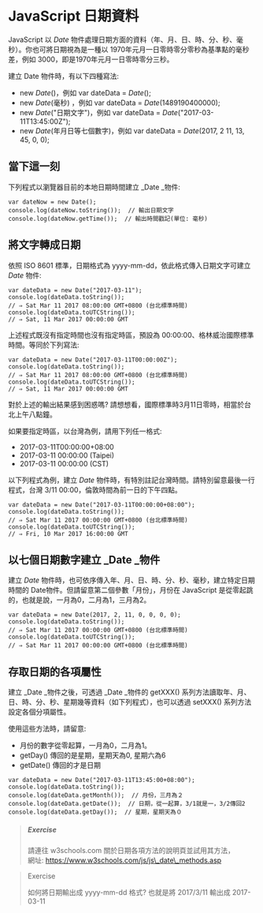 # JavaScript 日期資料

JavaScript 以 _Date_ 物件處理日期方面的資料（年、月、日、時、分、秒、毫秒）。你也可將日期視為是一種以 1970年元月一日零時零分零秒為基準點的毫秒差，例如 3000，即是1970年元月一日零時零分三秒。

建立 Date 物件時，有以下四種寫法:

* new _Date_\(\)，例如 var dateData = _Date_\(\);
* new _Date_\(毫秒\) ，例如 var dateData = _Date_\(1489190400000\);
* new _Date_\("日期文字"\)，例如 var dateData = _Date_\("2017-03-11T13:45:00Z"\);
* new _Date_\(年月日等七個數字\)，例如 var dateData = _Date_\(2017, 2 11, 13, 45, 0, 0\);

## 當下這一刻

下列程式以瀏覽器目前的本地日期時間建立 _Date _物件:

```
var dateNow = new Date();
console.log(dateNow.toString());  // 輸出日期文字
console.log(dateNow.getTime());  // 輸出時間戳記(單位: 毫秒)
```

## 將文字轉成日期

依照 ISO 8601 標準，日期格式為 yyyy-mm-dd，依此格式傳入日期文字可建立 _Date_ 物件:

```
var dateData = new Date("2017-03-11");
console.log(dateData.toString());
// ⇒ Sat Mar 11 2017 08:00:00 GMT+0800 (台北標準時間)
console.log(dateData.toUTCString());
// ⇒ Sat, 11 Mar 2017 00:00:00 GMT
```

上述程式既沒有指定時間也沒有指定時區，預設為 00:00:00、格林威治國際標準時間。等同於下列寫法:

```
var dateData = new Date("2017-03-11T00:00:00Z");
console.log(dateData.toString());
// ⇒ Sat Mar 11 2017 08:00:00 GMT+0800 (台北標準時間)
console.log(dateData.toUTCString());
// ⇒ Sat, 11 Mar 2017 00:00:00 GMT
```

對於上述的輸出結果感到困惑嗎? 請想想看，國際標準時3月11日零時，相當於台北上午八點鐘。

如果要指定時區，以台灣為例，請用下列任一格式:

* 2017-03-11T00:00:00+08:00
* 2017-03-11 00:00:00 \(Taipei\)
* 2017-03-11 00:00:00 \(CST\)

以下列程式為例，建立 _Date_ 物件時，有特別註記台灣時間。請特別留意最後一行程式，台灣 3/11 00:00，倫敦時間為前一日的下午四點。

```
var dateData = new Date("2017-03-11T00:00:00+08:00");
console.log(dateData.toString());
// ⇒ Sat Mar 11 2017 00:00:00 GMT+0800 (台北標準時間)
console.log(dateData.toUTCString());
// ⇒ Fri, 10 Mar 2017 16:00:00 GMT
```

## 以七個日期數字建立 _Date _物件

建立 _Date_ 物件時，也可依序傳入年、月、日、時、分、秒、毫秒，建立特定日期時間的 Date物件。但請留意第二個參數「月份」，月份在 JavaScript 是從零起跳的，也就是說，一月為0，二月為1，三月為2。

```
var dateData = new Date(2017, 2, 11, 0, 0, 0, 0);
console.log(dateData.toString());
// ⇒ Sat Mar 11 2017 00:00:00 GMT+0800 (台北標準時間)
console.log(dateData.toUTCString());
// ⇒ Sat Mar 11 2017 00:00:00 GMT+0800 (台北標準時間)
```

## 存取日期的各項屬性

建立 _Date _物件之後，可透過 _Date _物件的 getXXX\(\) 系列方法讀取年、月、日、時、分、秒、星期幾等資料（如下列程式），也可以透過 setXXX\(\) 系列方法設定各個分項屬性。

使用這些方法時，請留意:

* 月份的數字從零起算，一月為0，二月為1。
* getDay\(\) 傳回的是星期，星期天為0, 星期六為6
* getDate\(\) 傳回的才是日期

```
var dateData = new Date("2017-03-11T13:45:00+08:00");
console.log(dateData.toString());
console.log(dateData.getMonth());  // 月份，三月為２
console.log(dateData.getDate());  // 日期，從一起算，3/1就是一，3/2傳回2
console.log(dateData.getDay());  // 星期，星期天為０
```

> ##### Exercise
>
> 請連往 w3schools.com 關於日期各項方法的說明頁並試用其方法，  
> 網址: https://www.w3schools.com/js/js\_date\_methods.asp

> Exercise
>
> 如何將日期輸出成 yyyy-mm-dd 格式? 也就是將 2017/3/11 輸出成 2017-03-11



##### 



